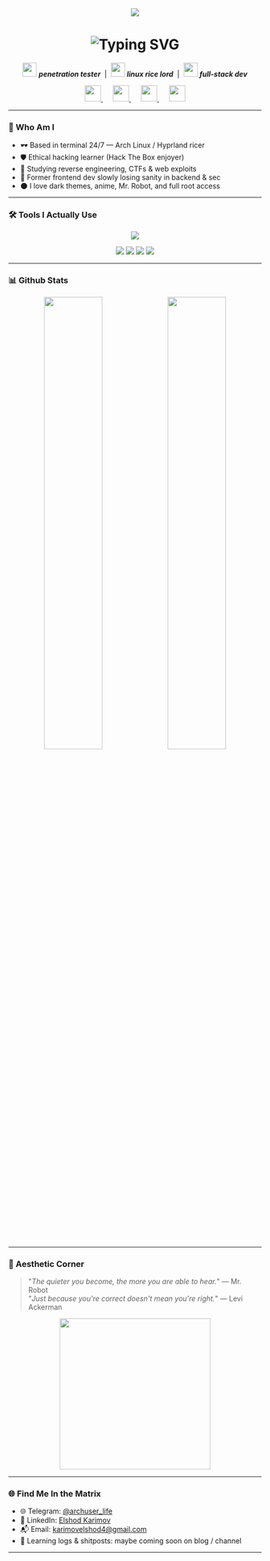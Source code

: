 <div align="center">
  <img src="https://media2.giphy.com/media/v1.Y2lkPTc5MGI3NjExMmYxNnVqbmZnb3l6dWQxbjd2dHdiYzgyNzIwaW91dnVnbGx1emQzcSZlcD12MV9pbnRlcm5hbF9naWZfYnlfaWQmY3Q9Zw/iIqmM5tTjmpOB9mpbn/giphy.gif" />
</div>


<h1 align="center">
  <img src="https://readme-typing-svg.demolab.com?font=Fira+Code&size=28&pause=1000&center=true&width=435&lines=Yo%2C+I'm+Elshod;aka+%60looksmaxxer11%60" alt="Typing SVG" />
</h1>

<p align="center">
  <img src="https://em-content.zobj.net/thumbs/240/microsoft/319/locked-with-pen_1f50f.png" width="28" />
  <b><i>penetration tester</i></b>
  &nbsp;|&nbsp;
  <img src="https://em-content.zobj.net/thumbs/240/microsoft/319/laptop_1f4bb.png" width="28" />
  <b><i>linux rice lord</i></b>
  &nbsp;|&nbsp;
  <img src="https://em-content.zobj.net/thumbs/240/microsoft/319/globe-showing-asia-australia_1f30f.png" width="28" />
  <b><i>full-stack dev</i></b>
</p>







<p align="center">
  <a href="https://github.com/looksmaxxer11" target="_blank" style="margin: 0 10px;">
    <img src="https://img.icons8.com/fluency/48/github.png" width="32px" />
  </a>
  <a href="mailto:karimovelshod4@gmail.com" target="_blank" style="margin: 0 10px;">
    <img src="https://img.icons8.com/fluency/48/gmail-new.png" width="32px" />
  </a>
  <a href="https://www.linkedin.com/in/elshod-karimov-62124a345" target="_blank" style="margin: 0 10px;">
    <img src="https://img.icons8.com/fluency/48/linkedin.png" width="32px" />
  </a>
  <a href="https://t.me/archuser_life" target="_blank" style="margin: 0 10px;">
    <img src="https://img.icons8.com/fluency/48/telegram-app.png" width="32px" />
  </a>
</p>



---

### 🧠 Who Am I
- 🕶️ Based in terminal 24/7 — Arch Linux / Hyprland ricer
- 🛡️ Ethical hacking learner (Hack The Box enjoyer)
- 🧠 Studying reverse engineering, CTFs & web exploits
- 🔌 Former frontend dev slowly losing sanity in backend & sec
- 🌑 I love dark themes, anime, Mr. Robot, and full root access

---

### 🛠️ Tools I Actually Use

<p align="center">
  <img src="https://skillicons.dev/icons?i=linux,bash,python,js,react,nodejs,mongodb,git,vscode,arch" />
</p>

<p align="center">
  <img src="https://img.shields.io/badge/Burp%20Suite-orange?style=for-the-badge&logo=burpsuite&logoColor=white" />
  <img src="https://img.shields.io/badge/Wireshark-1679A7?style=for-the-badge&logo=wireshark&logoColor=white" />
  <img src="https://img.shields.io/badge/Nmap-004659?style=for-the-badge&logo=gnometerminal&logoColor=white" />
  <img src="https://img.shields.io/badge/Metasploit-2E2E2E?style=for-the-badge&logo=metasploit&logoColor=blue" />
</p>


---

### 📊 Github Stats

<div align="center">
  <img src="https://github-readme-stats.vercel.app/api?username=looksmaxxer11&show_icons=true&theme=tokyonight&hide=contribs&count_private=true" width="48%" />
  <img src="https://streak-stats.demolab.com?user=looksmaxxer11&theme=tokyonight&date_format=M%20j%5B%2C%20Y%5D" width="48%" />
</div>

---

### 🖤 Aesthetic Corner

> "_The quieter you become, the more you are able to hear._" — Mr. Robot  
> "_Just because you're correct doesn't mean you're right._" — Levi Ackerman

<div align="center">
  <img src="https://media.tenor.com/CUtbNBv1s8YAAAAC/aesthetic-anime.gif" width="300px" />
</div>

---

### 🌐 Find Me In the Matrix

- 🌐 Telegram: [@archuser_life](https://t.me/archuser_life)
- 💼 LinkedIn: [Elshod Karimov](https://www.linkedin.com/in/elshod-karimov-62124a345)
- 📬 Email: karimovelshod4@gmail.com
- 🧠 Learning logs & shitposts: maybe coming soon on blog / channel

---

